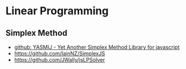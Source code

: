 # Linear Programming

## Simplex Method

* [github: YASMIJ - Yet Another Simplex Method Library for javascript](https://github.com/LarryBattle/YASMIJ.js/)
* https://github.com/IainNZ/SimplexJS
* https://github.com/JWally/jsLPSolver